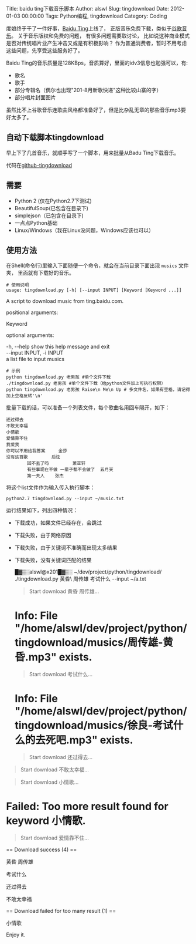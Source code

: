 Title: baidu ting下载音乐脚本
Author: alswl
Slug: tingdownload
Date: 2012-01-03 00:00:00
Tags: Python编程, tingdownload
Category: Coding

度娘终于干了一件好事，[Baidu Ting](http://ting.baidu.com)上线了，
正版音乐免费下载，类似于[谷歌音乐](http://www.google.cn/music)。 关于音乐版权和免费的问题， 有很多问题需要取讨论，
比如说这种商业模式是否对传统唱片业产生冲击又或是有积极影响？ 作为普通消费者，暂时不用考虑这些问题，先享受这些服务好了。

Baidu Ting的音乐质量是128KBps，音质算好，里面的idv3信息也勉强可以，有:

  * 歌名
  * 歌手
  * 部分专辑名（偶尔也出现"201-8月新歌快递"这种比较山寨的字）
  * 部分唱片封面图片

虽然比不上谷歌音乐连歌曲风格都准备好了，但是比杂乱无章的那些音乐mp3要好太多了。

## 自动下载脚本tingdownload

早上下了几首音乐，就顺手写了一个脚本，用来批量从Badu Ting下载音乐。

代码在[github-tingdownload](https://github.com/alswl/tingdownload)

## 需要

  * Python 2 (仅在Python2.7下测试)
  * BeautifulSoup(已包含在目录下)
  * simplejson（已包含在目录下)
  * 一点点Python基础
  * Linux/Windows（我在Linux没问题，Windows应该也可以）

## 使用方法

在Shell(命令行)里输入下面随便一个命令，就会在当前目录下面出现 `musics` 文件夹， 里面就有下载好的音乐。

    
    # 使用说明
    usage: tingdownload.py [-h] [--input INPUT] [Keyword [Keyword ...]]

A script to download music from ting.baidu.com.

positional arguments:

Keyword

optional arguments:

-h, --help show this help message and exit  
--input INPUT, -i INPUT  
a list file to input musics

    
    # 示例
    python tingdownload.py 老男孩 #单个文件下载
    ./tingdownload.py 老男孩 #单个文件下载（给python文件加上可执行权限）
    python tingdownload.py 老男孩 Raise\n Me\n Up # 多文件名，如果有空格，请记得加上空格反转'\n'

批量下载的话，可以准备一个列表文件，每个歌曲名用回车隔开，如下：

    
    还过得去
    不敢太幸福
    小情歌
    爱情靠不住
    我爱我
    你可以不用给我答案     金莎
    没有这首歌         后弦
            回不去了吗         萧亚轩
            有些事现在不做 一辈子都不会做了  五月天
            第一夫人    张杰

将这个list文件作为输入传入执行脚本：

    
    python2.7 tingdownload.py --input ~/music.txt

运行结果如下，列出四种情况：

  * 下载成功，如果文件已经存在，会跳过
  * 下载失败，由于网络原因
  * 下载失败，由于关键词不准确而出现太多结果
  * 下载失败，没有关键词匹配的结果
    
    █▓▒░alswl@x201█▓▒░ ~/dev/project/python/tingdownload/ ./tingdownload.py 黄昏\ 周传雄 考试什么 --input ~/a.txt
    > Start download 黄昏 周传雄...
    # Info: File "/home/alswl/dev/project/python/tingdownload/musics/周传雄-黄昏.mp3" exists.
    > Start download 考试什么...
    # Info: File "/home/alswl/dev/project/python/tingdownload/musics/徐良-考试什么的去死吧.mp3" exists.
    > Start download 还过得去...

> Start download 不敢太幸福...

> Start download 小情歌...

# Failed: Too more result found for keyword 小情歌.

> Start download 爱情靠不住...

== Download success (4) ==

黄昏 周传雄

考试什么

还过得去

不敢太幸福

== Download failed for too many result (1) ==

小情歌

Enjoy it.

